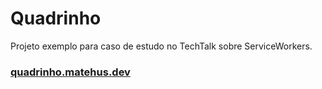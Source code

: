 # Quadrinho
Projeto exemplo para caso de estudo no TechTalk sobre ServiceWorkers.

### [quadrinho.matehus.dev](https://quadrinho.matehus.dev/)